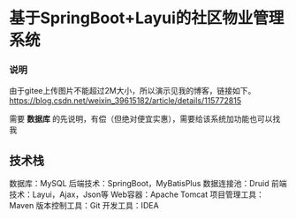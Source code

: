 # 基于SpringBoot+Layui的社区物业管理系统

### 说明
由于gitee上传图片不能超过2M大小，所以演示见我的博客，链接如下。
https://blog.csdn.net/weixin_39615182/article/details/115772815

需要 **数据库** 的先说明，有偿（但绝对便宜实惠），需要给该系统加功能也可以找我

## 技术栈
数据库：MySQL
后端技术：SpringBoot，MyBatisPlus
数据连接池：Druid
前端技术：Layui，Ajax，Json等
Web容器：Apache Tomcat
项目管理工具：Maven
版本控制工具：Git
开发工具：IDEA